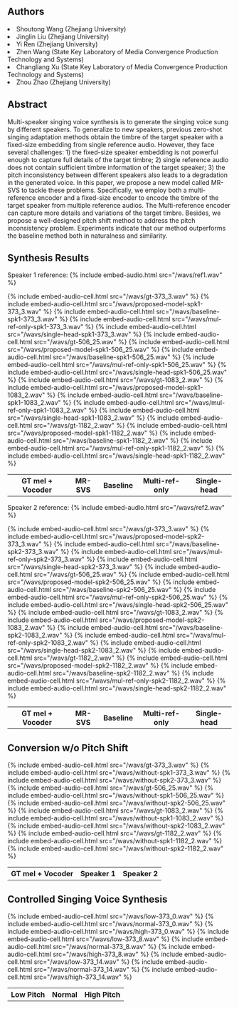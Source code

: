 <!-- # MR-SVS: Singing Voice Synthesis with Multi-Reference Encoder -->

## Authors

<li>Shoutong Wang (Zhejiang University) </li>
<li>Jinglin Liu (Zhejiang University) </li>
<li>Yi Ren (Zhejiang University) </li>
<li>Zhen Wang (State Key Laboratory of Media Convergence Production Technology and Systems) </li>
<li>Changliang Xu (State Key Laboratory of Media Convergence Production Technology and Systems) </li>
<li>Zhou Zhao (Zhejiang University) </li>

## Abstract

  Multi-speaker singing voice synthesis is to generate the singing voice sung by different speakers. To generalize to new speakers, previous zero-shot singing adaptation methods obtain the timbre of the target speaker with a fixed-size embedding from single reference audio. However, they face several challenges: 1) the fixed-size speaker embedding is not powerful enough to capture full details of the target timbre; 2) single reference audio does not contain sufficient timbre information of the target speaker; 3) the pitch inconsistency between different speakers also leads to a degradation in the generated voice. In this paper, we propose a new model called MR-SVS to tackle these problems. Specifically, we employ both a multi-reference encoder and a fixed-size encoder to encode the timbre of the target speaker from multiple reference audios. The Multi-reference encoder can capture more details and variations of the target timbre. Besides, we propose a well-designed pitch shift method to address the pitch inconsistency problem. Experiments indicate that our method outperforms the baseline method both in naturalness and similarity.

## Synthesis Results


Speaker 1 reference: {% include embed-audio.html src="/wavs/ref1.wav" %}


<table><thead>
<tr>
<th style="text-align: center">GT mel + Vocoder</th>
<th style="text-align: center">MR-SVS</th>
<th style="text-align: center">Baseline</th>
<th style="text-align: center">Multi-ref-only</th>
<th style="text-align: center">Single-head</th>
</tr></thead><tbody>
<tr>
{% include embed-audio-cell.html src="/wavs/gt-373_3.wav" %}
{% include embed-audio-cell.html src="/wavs/proposed-model-spk1-373_3.wav" %}
{% include embed-audio-cell.html src="/wavs/baseline-spk1-373_3.wav" %}
{% include embed-audio-cell.html src="/wavs/mul-ref-only-spk1-373_3.wav" %}
{% include embed-audio-cell.html src="/wavs/single-head-spk1-373_3.wav" %}
</tr>
<tr>
{% include embed-audio-cell.html src="/wavs/gt-506_25.wav" %}
{% include embed-audio-cell.html src="/wavs/proposed-model-spk1-506_25.wav" %}
{% include embed-audio-cell.html src="/wavs/baseline-spk1-506_25.wav" %}
{% include embed-audio-cell.html src="/wavs/mul-ref-only-spk1-506_25.wav" %}
{% include embed-audio-cell.html src="/wavs/single-head-spk1-506_25.wav" %}
</tr>
<tr>
{% include embed-audio-cell.html src="/wavs/gt-1083_2.wav" %}
{% include embed-audio-cell.html src="/wavs/proposed-model-spk1-1083_2.wav" %}
{% include embed-audio-cell.html src="/wavs/baseline-spk1-1083_2.wav" %}
{% include embed-audio-cell.html src="/wavs/mul-ref-only-spk1-1083_2.wav" %}
{% include embed-audio-cell.html src="/wavs/single-head-spk1-1083_2.wav" %}
</tr>
<tr>
{% include embed-audio-cell.html src="/wavs/gt-1182_2.wav" %}
{% include embed-audio-cell.html src="/wavs/proposed-model-spk1-1182_2.wav" %}
{% include embed-audio-cell.html src="/wavs/baseline-spk1-1182_2.wav" %}
{% include embed-audio-cell.html src="/wavs/mul-ref-only-spk1-1182_2.wav" %}
{% include embed-audio-cell.html src="/wavs/single-head-spk1-1182_2.wav" %}
</tr>
</tbody></table>


Speaker 2 reference: {% include embed-audio.html src="/wavs/ref2.wav" %}

<table><thead>
<tr>
<th style="text-align: center">GT mel + Vocoder</th>
<th style="text-align: center">MR-SVS</th>
<th style="text-align: center">Baseline</th>
<th style="text-align: center">Multi-ref-only</th>
<th style="text-align: center">Single-head</th>
</tr></thead><tbody>
<tr>
{% include embed-audio-cell.html src="/wavs/gt-373_3.wav" %}
{% include embed-audio-cell.html src="/wavs/proposed-model-spk2-373_3.wav" %}
{% include embed-audio-cell.html src="/wavs/baseline-spk2-373_3.wav" %}
{% include embed-audio-cell.html src="/wavs/mul-ref-only-spk2-373_3.wav" %}
{% include embed-audio-cell.html src="/wavs/single-head-spk2-373_3.wav" %}
</tr>
<tr>
{% include embed-audio-cell.html src="/wavs/gt-506_25.wav" %}
{% include embed-audio-cell.html src="/wavs/proposed-model-spk2-506_25.wav" %}
{% include embed-audio-cell.html src="/wavs/baseline-spk2-506_25.wav" %}
{% include embed-audio-cell.html src="/wavs/mul-ref-only-spk2-506_25.wav" %}
{% include embed-audio-cell.html src="/wavs/single-head-spk2-506_25.wav" %}
</tr>
<tr>
{% include embed-audio-cell.html src="/wavs/gt-1083_2.wav" %}
{% include embed-audio-cell.html src="/wavs/proposed-model-spk2-1083_2.wav" %}
{% include embed-audio-cell.html src="/wavs/baseline-spk2-1083_2.wav" %}
{% include embed-audio-cell.html src="/wavs/mul-ref-only-spk2-1083_2.wav" %}
{% include embed-audio-cell.html src="/wavs/single-head-spk2-1083_2.wav" %}
</tr>
<tr>
{% include embed-audio-cell.html src="/wavs/gt-1182_2.wav" %}
{% include embed-audio-cell.html src="/wavs/proposed-model-spk2-1182_2.wav" %}
{% include embed-audio-cell.html src="/wavs/baseline-spk2-1182_2.wav" %}
{% include embed-audio-cell.html src="/wavs/mul-ref-only-spk2-1182_2.wav" %}
{% include embed-audio-cell.html src="/wavs/single-head-spk2-1182_2.wav" %}
</tr>
</tbody></table>


## Conversion w/o Pitch Shift


<table><thead>
<tr>
<th style="text-align: center">GT mel + Vocoder</th>
<th style="text-align: center">Speaker 1</th>
<th style="text-align: center">Speaker 2</th>
</tr></thead><tbody>
<tr>
{% include embed-audio-cell.html src="/wavs/gt-373_3.wav" %}
{% include embed-audio-cell.html src="/wavs/without-spk1-373_3.wav" %}
{% include embed-audio-cell.html src="/wavs/without-spk2-373_3.wav" %}
</tr>
<tr>
{% include embed-audio-cell.html src="/wavs/gt-506_25.wav" %}
{% include embed-audio-cell.html src="/wavs/without-spk1-506_25.wav" %}
{% include embed-audio-cell.html src="/wavs/without-spk2-506_25.wav" %}
</tr>
<tr>
{% include embed-audio-cell.html src="/wavs/gt-1083_2.wav" %}
{% include embed-audio-cell.html src="/wavs/without-spk1-1083_2.wav" %}
{% include embed-audio-cell.html src="/wavs/without-spk2-1083_2.wav" %}
</tr>
<tr>
{% include embed-audio-cell.html src="/wavs/gt-1182_2.wav" %}
{% include embed-audio-cell.html src="/wavs/without-spk1-1182_2.wav" %}
{% include embed-audio-cell.html src="/wavs/without-spk2-1182_2.wav" %}
</tr>
</tbody></table>


## Controlled Singing Voice Synthesis


<table><thead>
<tr>
<th style="text-align: center">Low Pitch</th>
<th style="text-align: center">Normal</th>
<th style="text-align: center">High Pitch</th>
</tr></thead><tbody>
<tr>
{% include embed-audio-cell.html src="/wavs/low-373_0.wav" %}
{% include embed-audio-cell.html src="/wavs/normal-373_0.wav" %}
{% include embed-audio-cell.html src="/wavs/high-373_0.wav" %}
</tr>
<tr>
{% include embed-audio-cell.html src="/wavs/low-373_8.wav" %}
{% include embed-audio-cell.html src="/wavs/normal-373_8.wav" %}
{% include embed-audio-cell.html src="/wavs/high-373_8.wav" %}
</tr>
<tr>
{% include embed-audio-cell.html src="/wavs/low-373_14.wav" %}
{% include embed-audio-cell.html src="/wavs/normal-373_14.wav" %}
{% include embed-audio-cell.html src="/wavs/high-373_14.wav" %}
</tr>
</tbody></table>
